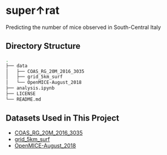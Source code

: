 # super↑rat

Predicting the number of mice observed in South-Central Italy

## Directory Structure

```bash
.
├── data
│   ├── COAS_RG_20M_2016_3035
│   ├── grid_5km_surf
│   └── OpenMICE-August_2018
├── analysis.ipynb
├── LICENSE
└── README.md
```

## Datasets Used in This Project

- [COAS_RG_20M_2016_3035](https://ec.europa.eu/eurostat/web/gisco/geodata/statistical-units/coastal)
- [grid_5km_surf](https://ec.europa.eu/eurostat/web/gisco/geodata/)
- [OpenMICE-August_2018](https://github.com/Envixlab/OpenMICE/)
